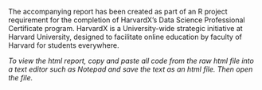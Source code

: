
The accompanying report has been created as part of an R project requirement for the completion of
HarvardX’s Data Science Professional Certificate program. HarvardX is a University-wide
strategic initiative at Harvard University, designed to facilitate online education by faculty of
Harvard for students everywhere.

*To view the html report, copy and paste all code from the raw html file into a text editor such as Notepad and save the text as an html file. Then open the file.*
